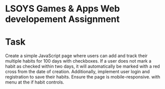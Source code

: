 # LSOYS Games & Apps Web developement Assignment
# Task
Create a simple JavaScript page where users can add and track their multiple habits for 100 days with checkboxes. If a user does not mark a habit as checked within two days, it will automatically be marked with a red cross from the date of creation. Additionally, implement user login and registration to save their habits. Ensure the page is mobile-responsive. with menu at the if habit controls.

